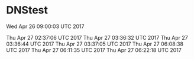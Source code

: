 # DNStest
Wed Apr 26 09:00:03 UTC 2017

Thu Apr 27 02:37:06 UTC 2017
Thu Apr 27 03:36:32 UTC 2017
Thu Apr 27 03:36:44 UTC 2017
Thu Apr 27 03:37:05 UTC 2017
Thu Apr 27 06:08:38 UTC 2017
Thu Apr 27 06:11:35 UTC 2017
Thu Apr 27 06:22:18 UTC 2017
